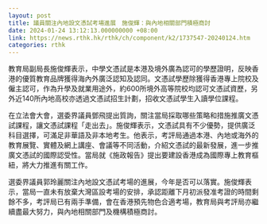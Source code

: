 ```yaml
---
layout: post
title: 議員關注內地設文憑試考場進展　施俊輝：與內地相關部門積極商討
date: 2024-01-24 13:12:13.000000000 +08:00
link: https://news.rthk.hk/rthk/ch/component/k2/1737547-20240124.htm
categories: rthk
---
```


教育局副局長施俊輝表示，中學文憑試是本港及境外廣為認可的學歷證明，反映香港的優質教育品牌獲得海內外廣泛認知及認同。文憑試學歷除獲得香港專上院校及僱主認可，作為升學及就業用途外，約600所境外高等院校均認可文憑試資歷，另外近140所內地高校亦透過文憑試招生計劃，招收文憑試學生入讀學位課程。

在立法會大會，選委界議員鄧飛提出質詢，關注當局採取哪些策略和措施推廣文憑試課程，讓文憑試課程「走出去」。施俊輝表示，文憑試具有不少優勢，提供廣泛科目選擇，可滿足非華語及非本地考生。他表示，考評局通過本港、內地或海外的教育展覽、實體及網上講座、會議等不同活動，介紹文憑試的最新發展，進一步推廣文憑試的國際認受性。當局就《施政報告》提出要建設香港成為國際專上教育樞紐，將大力推進有關工作。

選委界議員郭玲麗關注內地設文憑試考場的進展，今年是否可以落實。施俊輝表示，當局一直未有放棄大灣區設考場的安排，承認距離下月初派發准考證的時間剩餘不多，考評局已有兩手準備，會在香港預先物色合適考場，教育局與考評局亦繼續盡最大努力，與內地相關部門及機構積極商討。
